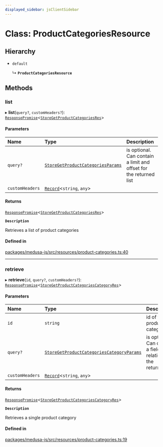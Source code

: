 ```yaml
---
displayed_sidebar: jsClientSidebar
---
```


# Class: ProductCategoriesResource

## Hierarchy

- `default`

  ↳ **`ProductCategoriesResource`**

## Methods

### list

▸ **list**(`query?`, `customHeaders?`): [`ResponsePromise`](../modules/internal-12.md#responsepromise)<[`StoreGetProductCategoriesRes`](../modules/internal-8.internal.md#storegetproductcategoriesres)\>

#### Parameters

| Name | Type | Description |
| :------ | :------ | :------ |
| `query?` | [`StoreGetProductCategoriesParams`](internal-8.internal.StoreGetProductCategoriesParams.md) | is optional. Can contain a limit and offset for the returned list |
| `customHeaders` | [`Record`](../modules/internal.md#record)<`string`, `any`\> |  |

#### Returns

[`ResponsePromise`](../modules/internal-12.md#responsepromise)<[`StoreGetProductCategoriesRes`](../modules/internal-8.internal.md#storegetproductcategoriesres)\>

**`Description`**

Retrieves a list of product categories

#### Defined in

[packages/medusa-js/src/resources/product-categories.ts:40](https://github.com/medusajs/medusa/blob/c4ac5e6959/packages/medusa-js/src/resources/product-categories.ts#L40)

___

### retrieve

▸ **retrieve**(`id`, `query?`, `customHeaders?`): [`ResponsePromise`](../modules/internal-12.md#responsepromise)<[`StoreGetProductCategoriesCategoryRes`](../modules/internal-8.internal.md#storegetproductcategoriescategoryres)\>

#### Parameters

| Name | Type | Description |
| :------ | :------ | :------ |
| `id` | `string` | id of the product category |
| `query?` | [`StoreGetProductCategoriesCategoryParams`](internal-8.internal.StoreGetProductCategoriesCategoryParams.md) | is optional. Can contain a fields or relations for the returned list |
| `customHeaders` | [`Record`](../modules/internal.md#record)<`string`, `any`\> |  |

#### Returns

[`ResponsePromise`](../modules/internal-12.md#responsepromise)<[`StoreGetProductCategoriesCategoryRes`](../modules/internal-8.internal.md#storegetproductcategoriescategoryres)\>

**`Description`**

Retrieves a single product category

#### Defined in

[packages/medusa-js/src/resources/product-categories.ts:19](https://github.com/medusajs/medusa/blob/c4ac5e6959/packages/medusa-js/src/resources/product-categories.ts#L19)
